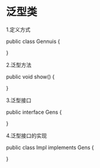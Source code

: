 # 泛型类

1.定义方式

public class Gennuis <T> {

}

2.泛型方法

public <T> void show() {



}

3.泛型接口

public interface Gens <T> {

}

4.泛型接口的实现

public class Impl <T> implements Gens <T> {

}